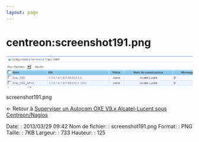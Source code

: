 ```yaml
---
layout: page
---
```


centreon:screenshot191.png
==========================

[![screenshot191.png](../../assets/media/centreon/screenshot191.png@cache=&w=733&h=125 "screenshot191.png")](../../assets/media/centreon/screenshot191.png@cache= "Afficher le fichier original")

screenshot191.png

← Retour à [Superviser un Autocom OXE V9.x Alcatel-Lucent sous
Centreon/Nagios](../../centreon/superviser-oxe-alcatel.html "centreon:superviser-oxe-alcatel")

Date:
:   2013/03/29 09:42
Nom de fichier:
:   screenshot191.png
Format:
:   PNG
Taille:
:   7KB
Largeur:
:   733
Hauteur:
:   125

